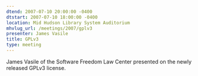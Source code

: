 ```yaml
---
dtend: 2007-07-10 20:00:00 -0400
dtstart: 2007-07-10 18:00:00 -0400
location: Mid Hudson Library System Auditorium
mhvlug_url: /meetings/2007/gplv3
presenter: James Vasile
title: GPLv3
type: meeting
---
```



James Vasile of the Software Freedom Law Center presented on the newly released GPLv3 license.